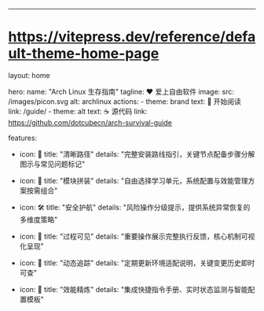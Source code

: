 ---
# https://vitepress.dev/reference/default-theme-home-page
layout: home

hero:
  name: "Arch Linux 生存指南"
  tagline: ❤️️ 爱上自由软件
  image:
    src: /images/picon.svg
    alt: archlinux
  actions:
    - theme: brand
      text: 📖 开始阅读
      link: /guide/
    - theme: alt
      text: ☕ 源代码
      link: https://github.com/dotcubecn/arch-survival-guide

features:
  - icon: 🛫
    title: "清晰路径"
    details: "完整安装路线指引，关键节点配备步骤分解图示与常见问题标记"

  - icon: 🧱
    title: "模块拼装"
    details: "自由选择学习单元，系统配置与效能管理方案按需组合"

  - icon: 🛠️
    title: "安全护航"
    details: "风险操作分级提示，提供系统异常恢复的多维度策略"

  - icon: 🧭
    title: "过程可见"
    details: "重要操作展示完整执行反馈，核心机制可视化呈现"

  - icon: 🔄
    title: "动态追踪"
    details: "定期更新环境适配说明，关键变更历史即时可查"

  - icon: 💎
    title: "效能精炼"
    details: "集成快捷指令手册、实时状态监测与智能配置模板"
